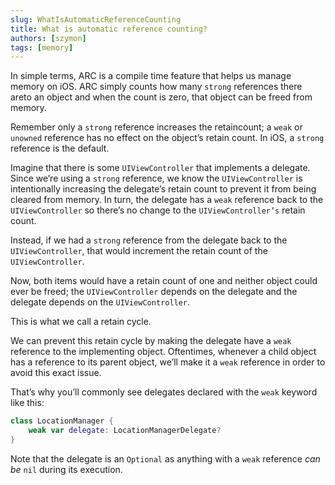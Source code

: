 ```yaml
---
slug: WhatIsAutomaticReferenceCounting
title: What is automatic reference counting?
authors: [szymon]
tags: [memory]
---
```


In simple terms, ARC is a compile time feature that helps us manage memory on iOS. ARC simply counts how many `strong` references there areto an object and when the count is zero, that object can be freed from memory.

Remember only a `strong` reference increases the retaincount; a `weak` or `unowned` reference has no effect on the object’s retain count. In iOS, a `strong` reference is the default.

Imagine that there is some `UIViewController` that implements a delegate. Since we’re using a `strong` reference, we know the `UIViewController` is intentionally increasing the delegate’s retain count to prevent it from being cleared from memory. In turn, the delegate has a `weak` reference back to the `UIViewController` so there’s no change to the `UIViewController’s` retain count.

Instead, if we had a `strong` reference from the delegate back to the `UIViewController`, that would increment the retain count of the `UIViewController`.

Now, both items would have a retain count of one and neither object could ever be freed; the `UIViewController` depends on the delegate and the delegate depends on the `UIViewController`.

This is what we call a retain cycle.

We can prevent this retain cycle by making the delegate have a `weak` reference to the implementing object. Oftentimes, whenever a child object has a reference to its parent object, we’ll make it a `weak` reference in order to avoid this exact issue.

That’s why you’ll commonly see delegates declared with the `weak` keyword like this:
```swift
class LocationManager {
    weak var delegate: LocationManagerDelegate?
}
```
Note that the delegate is an `Optional` as anything with a `weak` reference _can be_ `nil` during its execution.

